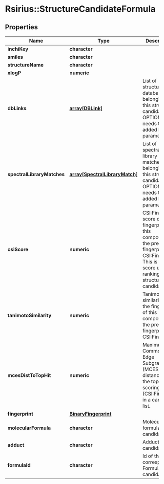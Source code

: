 # Rsirius::StructureCandidateFormula


## Properties
Name | Type | Description | Notes
------------ | ------------- | ------------- | -------------
**inchiKey** | **character** |  | [optional] 
**smiles** | **character** |  | [optional] 
**structureName** | **character** |  | [optional] 
**xlogP** | **numeric** |  | [optional] 
**dbLinks** | [**array[DBLink]**](DBLink.md) | List of structure database links belonging to this structure candidate  OPTIONAL: needs to be added by parameter | [optional] 
**spectralLibraryMatches** | [**array[SpectralLibraryMatch]**](SpectralLibraryMatch.md) | List of spectral library matches belonging to this structure candidate  OPTIONAL: needs to be added by parameter | [optional] 
**csiScore** | **numeric** | CSI:FingerID score of the fingerprint of this compound to the predicted fingerprint of CSI:FingerID  This is the score used for ranking structure candidates | [optional] 
**tanimotoSimilarity** | **numeric** | Tanimoto similarly of the fingerprint of this compound to the predicted fingerprint of CSI:FingerID | [optional] 
**mcesDistToTopHit** | **numeric** | Maximum Common Edge Subgraph (MCES) distance to the top scoring hit (CSI:FingerID) in a candidate list. | [optional] 
**fingerprint** | [**BinaryFingerprint**](BinaryFingerprint.md) |  | [optional] 
**molecularFormula** | **character** | Molecular formula of this candidate | [optional] 
**adduct** | **character** | Adduct of this candidate | [optional] 
**formulaId** | **character** | Id of the corresponding Formula candidate | [optional] 


